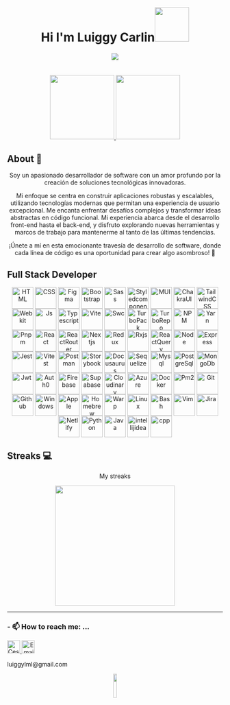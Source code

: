  
    
 <p align="center">
 <h1 align="center">Hi I'm Luiggy Carlin<img src="https://media.giphy.com/media/M9gbBd9nbDrOTu1Mqx/giphy.gif" width="80"/> </h1>
 <h4 align="center"> 
     <a href="https://github.com/DenverCoder1/readme-typing-svg"><img src="https://readme-typing-svg.herokuapp.com?duration=4000&lines=I'm+Frontend+Web+Developer%E2%9C%A8%E2%9C%A8"></a>
</h4>
</p>
<br>
    
  <div align="center">
  <a href="https://github.com/lgcarlinf">
 <img height="150em" src="https://readme-stats.clckblog.space/api?username=lgcarlinf&show_icons=true&theme=radical&include_all_commits=true&count_private=true" />
  <img height="150em" src="https://readme-stats.clckblog.space/api/top-langs/?username=lgcarlinf&layout=compact&langs_count=10&theme=radical" />
  <br/>
    </a>
</div>

## About 👨
   
<div align="center">
  <p align="center">Soy un apasionado desarrollador de software con un amor profundo por la creación de soluciones tecnológicas innovadoras.</p>
  <p align="center">Mi enfoque se centra en construir aplicaciones robustas y escalables, utilizando tecnologías modernas que permitan una experiencia de usuario excepcional. Me encanta enfrentar desafíos complejos y transformar ideas abstractas en código funcional. Mi experiencia abarca desde el desarrollo front-end hasta el back-end, y disfruto explorando nuevas herramientas y marcos de trabajo para mantenerme al tanto de las últimas tendencias.</p>
 
  <p align="center">¡Únete a mí en esta emocionante travesía de desarrollo de software, donde cada línea de código es una oportunidad para crear algo asombroso! 🚀</p>
</div>


## Full Stack Developer 
<div style="display: inline_block" align="center">
  <img align="center" alt="HTML" height="50" width="50" src="https://cdn.jsdelivr.net/gh/lgcarlinf/cdnTest/assets/html5.svg">
  <img align="center" alt="CSS" height="50" width="50" src="https://cdn.jsdelivr.net/gh/lgcarlinf/cdnTest/assets/css.svg">
  <img align="center" alt="Figma" height="50" width="50" src="https://cdn.jsdelivr.net/gh/lgcarlinf/cdnTest/assets/figma.svg">
   <img align="center" alt="Bootstrap" height="50" width="50" src="https://cdn.jsdelivr.net/gh/lgcarlinf/cdnTest/assets/bootstrap.svg">
    <img align="center" alt="Sass" height="50" width="50" src="https://cdn.jsdelivr.net/gh/lgcarlinf/cdnTest/assets/sass.svg">
    <img align="center" alt="Styledcomponents" height="50" width="50" src="https://cdn.jsdelivr.net/gh/lgcarlinf/cdnTest/assets/styledcomponents.svg">
     <img align="center" alt="MUI" height="50" width="50" src="https://cdn.jsdelivr.net/gh/lgcarlinf/cdnTest/assets/materialui.svg">
     <img align="center" alt="ChakraUI" height="50" width="50" src="https://cdn.jsdelivr.net/gh/lgcarlinf/cdnTest/assets/chakra-ui.svg">
      <img align="center" alt="TailwindCSS" height="50" width="50" src="https://cdn.jsdelivr.net/gh/lgcarlinf/cdnTest/assets/tailwindcss.svg">
      <img align="center" alt="Webkit" height="50" width="50" src="https://cdn.jsdelivr.net/gh/lgcarlinf/cdnTest/assets/webkit.svg">
    <img align="center" alt="Js" height="50" width="50" src="https://cdn.jsdelivr.net/gh/lgcarlinf/cdnTest/assets/javascript.svg">
  <img align="center" alt="Typescript" height="50" width="50" src="https://cdn.jsdelivr.net/gh/lgcarlinf/cdnTest/assets/typescript.svg">
  <img align="center" alt="Vite" height="50" width="50" src="https://cdn.jsdelivr.net/gh/lgcarlinf/cdnTest/assets/vitejs.svg">
  <img align="center" alt="Swc" height="50" width="50" src="https://cdn.jsdelivr.net/gh/lgcarlinf/cdnTest/assets/swc.svg">
    <img align="center" alt="TurboPack" height="50" width="50" src="https://cdn.jsdelivr.net/gh/lgcarlinf/cdnTest/assets/turbopack.svg">
    <img align="center" alt="TurboRepo" height="50" width="50" src="https://cdn.jsdelivr.net/gh/lgcarlinf/cdnTest/assets/turborepo.svg">
    <img align="center" alt="NPM" height="50" width="50" src="https://cdn.jsdelivr.net/gh/lgcarlinf/cdnTest/assets/npm.svg">
    <img align="center" alt="Yarn" height="50" width="50" src="https://cdn.jsdelivr.net/gh/lgcarlinf/cdnTest/assets/yarn.svg">
  <img align="center" alt="Pnpm" height="50" width="50" src="https://cdn.jsdelivr.net/gh/lgcarlinf/cdnTest/assets/pnpm.svg">
  <img align="center" alt="React" height="50" width="50" src="https://cdn.jsdelivr.net/gh/lgcarlinf/cdnTest/assets/react.svg">
  <img align="center" alt="ReactRouter" height="50" width="50" src="https://cdn.jsdelivr.net/gh/lgcarlinf/cdnTest/assets/reactrouter.svg">
   <img align="center" alt="Nextjs" height="50" width="50" src="https://cdn.jsdelivr.net/gh/lgcarlinf/cdnTest/assets/nextjs.svg">
  <img align="center" alt="Redux" height="50" width="50" src="https://cdn.jsdelivr.net/gh/lgcarlinf/cdnTest/assets/redux.svg">
  <img align="center" alt="Rxjs" height="50" width="50" src="https://cdn.jsdelivr.net/gh/lgcarlinf/cdnTest/assets/rxjs.svg">
   <img align="center" alt="ReactQuery" height="50" width="50" src="https://cdn.jsdelivr.net/gh/lgcarlinf/cdnTest/assets/reactquery.svg">
  <img align="center" alt="Node" height="50" width="50" src="https://cdn.jsdelivr.net/gh/lgcarlinf/cdnTest/assets/nodejs.svg">
  <img align="center" alt="Express" height="50" width="50" src="https://cdn.jsdelivr.net/gh/lgcarlinf/cdnTest/assets/expressjs_dark.svg">
  <img align="center" alt="Jest" height="50" width="50" src="https://cdn.jsdelivr.net/gh/lgcarlinf/cdnTest/assets/jest.svg">
  <img align="center" alt="Vitest" height="50" width="50" src="https://cdn.jsdelivr.net/gh/lgcarlinf/cdnTest/assets/vitest.svg">
  <img align="center" alt="Postman" height="50" width="50" src="https://cdn.jsdelivr.net/gh/lgcarlinf/cdnTest/assets/postman.svg">
    <img align="center" alt="Storybook" height="50" width="50" src="https://cdn.jsdelivr.net/gh/lgcarlinf/cdnTest/assets/storybook.svg">
  <img align="center" alt="Docusaurus" height="50" width="50" src="https://cdn.jsdelivr.net/gh/lgcarlinf/cdnTest/assets/docusaurus.svg">
  <img align="center" alt="Sequelize" height="50" width="50" src="https://cdn.jsdelivr.net/gh/lgcarlinf/cdnTest/assets/sequelize.svg">
  <img align="center" alt="Mysql" height="50" width="50" src="https://cdn.jsdelivr.net/gh/lgcarlinf/cdnTest/assets/mysql.svg">
  <img align="center" alt="PostgreSql" height="50" width="50" src="https://cdn.jsdelivr.net/gh/lgcarlinf/cdnTest/assets/postgresql.svg">
    <img align="center" alt="MongoDb" height="50" width="50" src="https://cdn.jsdelivr.net/gh/lgcarlinf/cdnTest/assets/mongodb.svg">
    <img align="center" alt="Jwt" height="50" width="50" src="https://cdn.jsdelivr.net/gh/lgcarlinf/cdnTest/assets/jwt.svg">
    <img align="center" alt="Auth0" height="50" width="50" src="https://cdn.jsdelivr.net/gh/lgcarlinf/cdnTest/assets/auth0.svg">
  <img align="center" alt="Firebase" height="50" width="50" src="https://cdn.jsdelivr.net/gh/lgcarlinf/cdnTest/assets/firebase.svg">
  <img align="center" alt="Supabase" height="50" width="50" src="https://cdn.jsdelivr.net/gh/lgcarlinf/cdnTest/assets/supabase.svg">
  <img align="center" alt="Cloudinary" height="50" width="50" src="https://cdn.jsdelivr.net/gh/lgcarlinf/cdnTest/assets/cloudinary.svg">
  <img align="center" alt="Azure" height="50" width="50" src="https://cdn.jsdelivr.net/gh/lgcarlinf/cdnTest/assets/azure.svg">
  <img align="center" alt="Docker" height="50" width="50" src="https://cdn.jsdelivr.net/gh/lgcarlinf/cdnTest/assets/docker.svg">
  <img align="center" alt="Pm2" height="50" width="50" src="https://cdn.jsdelivr.net/gh/lgcarlinf/cdnTest/assets/pm2.svg">
    <img align="center" alt="Git" height="50" width="50" src="https://cdn.jsdelivr.net/gh/lgcarlinf/cdnTest/assets/git.svg">
  <img align="center" alt="Github" height="50" width="50" src="https://cdn.jsdelivr.net/gh/lgcarlinf/cdnTest/assets/github.svg">
  <img align="center" alt="Windows" height="50" width="50" src="https://cdn.jsdelivr.net/gh/lgcarlinf/cdnTest/assets/windows.svg">
  <img align="center" alt="Apple" height="50" width="50" src="https://cdn.jsdelivr.net/gh/lgcarlinf/cdnTest/assets/apple_dark.svg">
  <img align="center" alt="Homebrew" height="50" width="50" src="https://cdn.jsdelivr.net/gh/lgcarlinf/cdnTest/assets/homebrew.svg">
  <img align="center" alt="Warp" height="50" width="50" src="https://cdn.jsdelivr.net/gh/lgcarlinf/cdnTest/assets/warp.svg">
  <img align="center" alt="Linux" height="50" width="50" src="https://cdn.jsdelivr.net/gh/lgcarlinf/cdnTest/assets/linux.svg">
  <img align="center" alt="Bash" height="50" width="50" src="https://cdn.jsdelivr.net/gh/lgcarlinf/cdnTest/assets/bash_dark.svg">
  <img align="center" alt="Vim" height="50" width="50" src="https://cdn.jsdelivr.net/gh/lgcarlinf/cdnTest/assets/vim.svg">
  <img align="center" alt="Jira" height="50" width="50" src="https://cdn.jsdelivr.net/gh/lgcarlinf/cdnTest/assets/atlassian.svg">
    <img align="center" alt="Netlify" height="50" width="50" src="https://cdn.jsdelivr.net/gh/lgcarlinf/cdnTest/assets/netlify.svg">
    <img align="center" alt="Python" height="50" width="50" src="https://cdn.jsdelivr.net/gh/lgcarlinf/cdnTest/assets/python.svg">
    <img align="center" alt="Java" height="50" width="50" src="https://cdn.jsdelivr.net/gh/lgcarlinf/cdnTest/assets/java.svg">
    <img align="center" alt="intellijidea" height="50" width="50" src="https://cdn.jsdelivr.net/gh/lgcarlinf/cdnTest/assets/intellijidea.svg">
    <img align="center" alt="cpp" height="50" width="50" src="https://cdn.jsdelivr.net/gh/lgcarlinf/cdnTest/assets/c++.svg">
    
  

</div>


 ## Streaks 💻
<div align="center">
  <p align="center">My streaks</p>
  <img height="280em" src="https://github-readme-streak-stats.herokuapp.com?user=lgcarlinf&theme=dark&date_format=M%20j%5B%2C%20Y%5D" />
 
  <br/>
 
</div>


  
  
  
******
### - 📫 How to reach me: ...
   <p>
      <a href="https://www.linkedin.com/in/luiggycf/">
         <img src="https://www.vectorlogo.zone/logos/linkedin/linkedin-icon.svg" alt="Cesar Contreras LinkedIn Profile" height="30" width="30">
      </a>   
      <a align='right' href="mailto:luiggylml@gmail.com">
         <img alt="Email" src="https://www.vectorlogo.zone/logos/gmail/gmail-icon.svg" height="30" width="30"/>
      </a>  
   </p>
   <p><label>luiggylml@gmail.com</label></p>
   
   <div align="center">
        <img src="https://komarev.com/ghpvc/?username=lgcarlinf&color=24833e" alt="" width="12%" height="12%"/> 
    </div>




    



<!--


Here are some ideas to get you started:

- 🔭 I’m currently working on ...
- 🌱 I’m currently learning ...
- 👯 I’m looking to collaborate on ...
- 🤔 I’m looking for help with ...
- 💬 Ask me about ...

- 😄 Pronouns: ...
- ⚡ Fun fact: ...
-->

